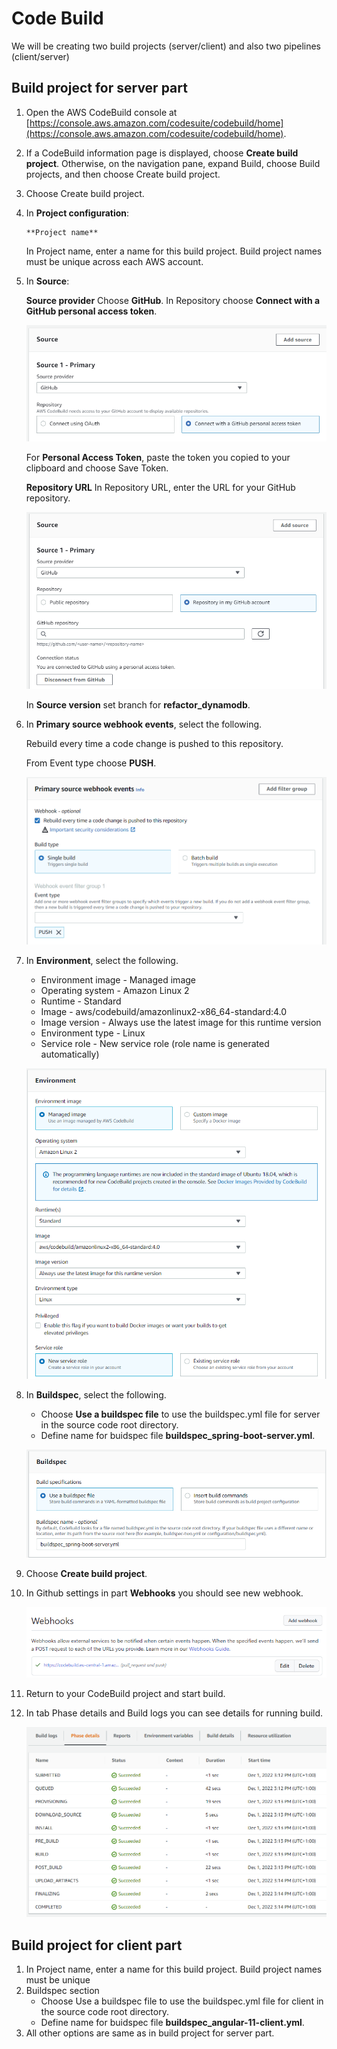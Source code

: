 # Code Build


We will be creating two build projects (server/client)
and also two pipelines (client/server)

Build project for server part
-------------------------

1. Open the AWS CodeBuild console at [https://console.aws.amazon.com/codesuite/codebuild/home](https://console.aws.amazon.com/codesuite/codebuild/home).

2. If a CodeBuild information page is displayed, choose **Create build project**. 
Otherwise, on the navigation pane, expand Build, choose Build projects, and then choose Create build project.

3. Choose Create build project.

4. In **Project configuration**:
	
       **Project name**
	
     In Project name, enter a name for this build project. Build project names must be unique across each AWS account.

	
5. In **Source**:

	  **Source provider**
      Choose **GitHub**. In Repository choose **Connect with a GitHub personal access token**.
	  
	  ![Screenshot](../../img/1_primary_source.png)

	  For **Personal Access Token**, paste the token you copied to your clipboard and choose Save Token.

	  **Repository URL**
	  In Repository URL, enter the URL for your GitHub repository.
	  
	  ![Screenshot](../../img/2_primary_source.png)
	  
	  In **Source version** set branch for **refactor_dynamodb**.

6. In **Primary source webhook events**, select the following.

	Rebuild every time a code change is pushed to this repository.
	
	From Event type choose **PUSH**.

	![Screenshot](../../img/codePipeline_3.PNG)


7. In **Environment**, select the following.

	- Environment image - Managed image
	- Operating system - Amazon Linux 2
	- Runtime - Standard
	- Image - aws/codebuild/amazonlinux2-x86_64-standard:4.0
	- Image version - Always use the latest image for this runtime version
	- Environment type - Linux
	- Service role - New service role (role name is generated automatically)
	
	![Screenshot](../../img/codePipeline_4.PNG)

7. In **Buildspec**, select the following.

	- Choose **Use a buildspec file** to use the buildspec.yml file for server in the source code root directory.
	- Define name for buidspec file **buildspec_spring-boot-server.yml**.
	
	![Screenshot](../../img/codePipeline_5.PNG)

8. Choose **Create build project**.
9. In Github settings in part **Webhooks** you should see new webhook.

	![Screenshot](../../img/webhook_build_project.png)

10. Return to your CodeBuild project and start build.
11. In tab Phase details and Build logs you can see details for running build. 

	![Screenshot](../../img/codePipeline_7.PNG)

Build project for client part
-------------------------

1. In Project name, enter a name for this build project. Build project names must be unique
2. Buildspec section
	- Choose Use a buildspec file to use the buildspec.yml file for client in the source code root directory.
	- Define name for buidspec file **buildspec_angular-11-client.yml**.
3. All other options are same as in build project for server part.